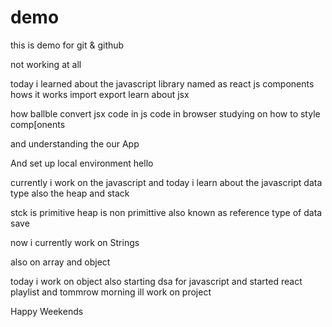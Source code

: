 # demo
this is demo for git &amp; github



not working at all



today i learned about the javascript library named as react js 
components hows it works 
import 
export 
learn about jsx 

how ballble convert jsx code in js code in browser 
studying on how to style comp[onents 

and understanding the our App 

And set up local environment 
hello


currently i work on the javascript and today i learn about the javascript data type also the heap and stack 

stck is primitive 
heap is non primittive also known as reference type of data save 

now i currently work on Strings 

also on array and object 

today i work on object also starting dsa for javascript and started react playlist 
and tommrow morning ill work on project 

Happy Weekends 

